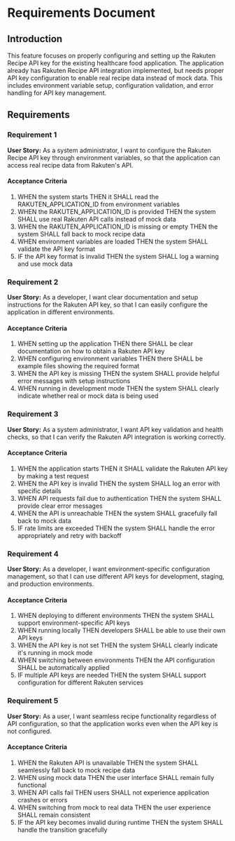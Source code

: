 # Requirements Document

## Introduction

This feature focuses on properly configuring and setting up the Rakuten Recipe API key for the existing healthcare food application. The application already has Rakuten Recipe API integration implemented, but needs proper API key configuration to enable real recipe data instead of mock data. This includes environment variable setup, configuration validation, and error handling for API key management.

## Requirements

### Requirement 1

**User Story:** As a system administrator, I want to configure the Rakuten Recipe API key through environment variables, so that the application can access real recipe data from Rakuten's API.

#### Acceptance Criteria

1. WHEN the system starts THEN it SHALL read the RAKUTEN_APPLICATION_ID from environment variables
2. WHEN the RAKUTEN_APPLICATION_ID is provided THEN the system SHALL use real Rakuten API calls instead of mock data
3. WHEN the RAKUTEN_APPLICATION_ID is missing or empty THEN the system SHALL fall back to mock recipe data
4. WHEN environment variables are loaded THEN the system SHALL validate the API key format
5. IF the API key format is invalid THEN the system SHALL log a warning and use mock data

### Requirement 2

**User Story:** As a developer, I want clear documentation and setup instructions for the Rakuten API key, so that I can easily configure the application in different environments.

#### Acceptance Criteria

1. WHEN setting up the application THEN there SHALL be clear documentation on how to obtain a Rakuten API key
2. WHEN configuring environment variables THEN there SHALL be example files showing the required format
3. WHEN the API key is missing THEN the system SHALL provide helpful error messages with setup instructions
4. WHEN running in development mode THEN the system SHALL clearly indicate whether real or mock data is being used

### Requirement 3

**User Story:** As a system administrator, I want API key validation and health checks, so that I can verify the Rakuten API integration is working correctly.

#### Acceptance Criteria

1. WHEN the application starts THEN it SHALL validate the Rakuten API key by making a test request
2. WHEN the API key is invalid THEN the system SHALL log an error with specific details
3. WHEN API requests fail due to authentication THEN the system SHALL provide clear error messages
4. WHEN the API is unreachable THEN the system SHALL gracefully fall back to mock data
5. IF rate limits are exceeded THEN the system SHALL handle the error appropriately and retry with backoff

### Requirement 4

**User Story:** As a developer, I want environment-specific configuration management, so that I can use different API keys for development, staging, and production environments.

#### Acceptance Criteria

1. WHEN deploying to different environments THEN the system SHALL support environment-specific API keys
2. WHEN running locally THEN developers SHALL be able to use their own API keys
3. WHEN the API key is not set THEN the system SHALL clearly indicate it's running in mock mode
4. WHEN switching between environments THEN the API configuration SHALL be automatically applied
5. IF multiple API keys are needed THEN the system SHALL support configuration for different Rakuten services

### Requirement 5

**User Story:** As a user, I want seamless recipe functionality regardless of API configuration, so that the application works even when the API key is not configured.

#### Acceptance Criteria

1. WHEN the Rakuten API is unavailable THEN the system SHALL seamlessly fall back to mock recipe data
2. WHEN using mock data THEN the user interface SHALL remain fully functional
3. WHEN API calls fail THEN users SHALL not experience application crashes or errors
4. WHEN switching from mock to real data THEN the user experience SHALL remain consistent
5. IF the API key becomes invalid during runtime THEN the system SHALL handle the transition gracefully